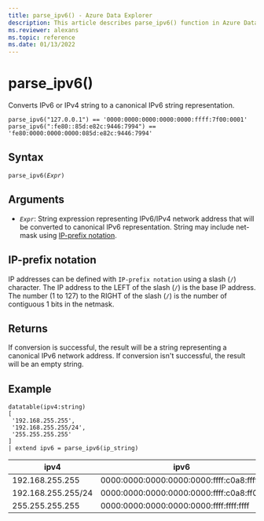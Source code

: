```yaml
---
title: parse_ipv6() - Azure Data Explorer
description: This article describes parse_ipv6() function in Azure Data Explorer.
ms.reviewer: alexans
ms.topic: reference
ms.date: 01/13/2022
---
```

# parse_ipv6()

Converts IPv6 or IPv4 string to a canonical IPv6 string representation.

```kusto
parse_ipv6("127.0.0.1") == '0000:0000:0000:0000:0000:ffff:7f00:0001'
parse_ipv6(":fe80::85d:e82c:9446:7994") == 'fe80:0000:0000:0000:085d:e82c:9446:7994'
```

## Syntax

`parse_ipv6(`*`Expr`*`)`

## Arguments

* *`Expr`*: String expression representing IPv6/IPv4 network address that will be converted to canonical IPv6 representation. String may include net-mask using [IP-prefix notation](#ip-prefix-notation).

## IP-prefix notation

IP addresses can be defined with `IP-prefix notation` using a slash (`/`) character.
The IP address to the LEFT of the slash (`/`) is the base IP address. The number (1 to 127) to the RIGHT of the slash (`/`) is the number of contiguous 1 bits in the netmask.

## Returns

If conversion is successful, the result will be a string representing a canonical IPv6 network address.
If conversion isn't successful, the result will be an empty string.

## Example

<!-- csl: https://help.kusto.windows.net/Samples -->
```kusto
datatable(ipv4:string)
[
 '192.168.255.255',
 '192.168.255.255/24',
 '255.255.255.255'
]
| extend ipv6 = parse_ipv6(ip_string)
```

| ipv4               | ipv6                                    |
|--------------------|-----------------------------------------|
| 192.168.255.255    | 0000:0000:0000:0000:0000:ffff:c0a8:ffff |
| 192.168.255.255/24 | 0000:0000:0000:0000:0000:ffff:c0a8:ff00 |
| 255.255.255.255    | 0000:0000:0000:0000:0000:ffff:ffff:ffff |
